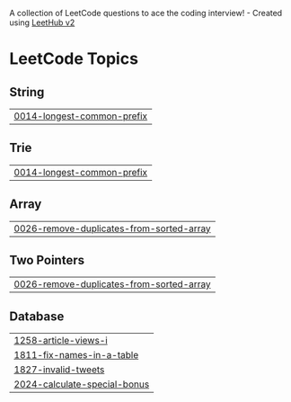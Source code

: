 A collection of LeetCode questions to ace the coding interview! - Created using [LeetHub v2](https://github.com/arunbhardwaj/LeetHub-2.0)
<!---LeetCode Topics Start-->
# LeetCode Topics
## String
|  |
| ------- |
| [0014-longest-common-prefix](https://github.com/Code2Drift/LeetCode/tree/master/0014-longest-common-prefix) |
## Trie
|  |
| ------- |
| [0014-longest-common-prefix](https://github.com/Code2Drift/LeetCode/tree/master/0014-longest-common-prefix) |
## Array
|  |
| ------- |
| [0026-remove-duplicates-from-sorted-array](https://github.com/Code2Drift/LeetCode/tree/master/0026-remove-duplicates-from-sorted-array) |
## Two Pointers
|  |
| ------- |
| [0026-remove-duplicates-from-sorted-array](https://github.com/Code2Drift/LeetCode/tree/master/0026-remove-duplicates-from-sorted-array) |
## Database
|  |
| ------- |
| [1258-article-views-i](https://github.com/Code2Drift/LeetCode/tree/master/1258-article-views-i) |
| [1811-fix-names-in-a-table](https://github.com/Code2Drift/LeetCode/tree/master/1811-fix-names-in-a-table) |
| [1827-invalid-tweets](https://github.com/Code2Drift/LeetCode/tree/master/1827-invalid-tweets) |
| [2024-calculate-special-bonus](https://github.com/Code2Drift/LeetCode/tree/master/2024-calculate-special-bonus) |
<!---LeetCode Topics End-->